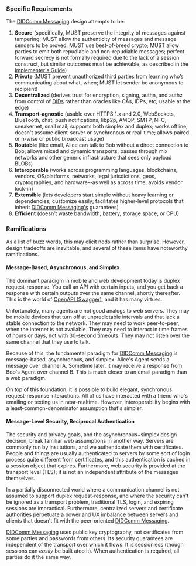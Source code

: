 ### Specific Requirements

The [DIDComm Messaging](.) design attempts to be:

1. **Secure** (specifically, MUST preserve the integrity of messages against tampering; MUST allow the authenticity of messages and message senders to be proved; MUST use best-of-breed crypto; MUST allow parties to emit both repudiable and non-repudiable messages; perfect forward secrecy is not formally required due to the lack of a session construct, but similar outcomes must be achievable, as described in the [Implementer's Guide](guide.md#pfs))
2. **Private** (MUST prevent unauthorized third parties from learning who’s communicating about what, when; MUST let sender be anonymous to recipient) 
3. **Decentralized** (derives trust for encryption, signing, authn, and authz from control of [DIDs]((https://www.w3.org/TR/did-core/)) rather than oracles like CAs, IDPs, etc; usable at the edge)
4. **Transport-agnostic** (usable over HTTPS 1.x and 2.0, WebSockets, BlueTooth, chat, push notifications, libp2p, AMQP, SMTP, NFC, sneakernet, snail mail; supports both simplex and duplex; works offline; doesn't assume client-server or synchronous or real-time; allows paired or n-wise or public broadcast usage)
5. **Routable** (like email, Alice can talk to Bob without a direct connection to Bob; allows mixed and dynamic transports; passes through mix networks and other generic infrastructure that sees only payload BLOBs)
6. **Interoperable** (works across programming languages, blockchains, vendors, OS/platforms, networks, legal jurisdictions, geos, cryptographies, and hardware--as well as across time; avoids vendor lock-in)
7. **Extensible** (lets developers start simple without heavy learning or dependencies; customize easily; facilitates higher-level protocols that inherit [DIDComm Messaging's](.) guarantees)
8. **Efficient** (doesn’t waste bandwidth, battery, storage space, or CPU)

### Ramifications

As a list of buzz words, this may elicit nods rather than surprise. However, design tradeoffs are inevitable, and several of these items have noteworthy ramifications.

#### Message-Based, Asynchronous, and Simplex

The dominant paradigm in mobile and web development today is duplex request-response. You call an API with certain inputs, and you get back a response with certain outputs over the same channel, shortly thereafter. This is the world of [OpenAPI (Swagger)](https://swagger.io/docs/specification/about/), and it has many virtues.

Unfortunately, many agents are not good analogs to web servers. They may be mobile devices that turn off at unpredictable intervals and that lack a stable connection to the network. They may need to work peer-to-peer, when the internet is not available. They may need to interact in time frames of hours or days, not with 30-second timeouts. They may not listen over the same channel that they use to talk.

Because of this, the fundamental paradigm for [DIDComm Messaging](.) is message-based, asynchronous, and simplex. Alice's Agent sends a message over channel A. Sometime later, it may receive a response from Bob's Agent over channel B. This is much closer to an email paradigm than a web paradigm.

On top of this foundation, it is possible to build elegant, synchronous request-response interactions. All of us have interacted with a friend who's emailing or texting us in near-realtime. However, interoperability begins with a least-common-denominator assumption that's simpler.

#### Message-Level Security, Reciprocal Authentication

The security and privacy goals, and the asynchronous+simplex design decision, break familiar web assumptions in another way. Servers are commonly run by institutions, and we authenticate them with certificates. People and things are usually authenticated to servers by some sort of login process quite different from certificates, and this authentication is cached in a session object that expires. Furthermore, web security is provided at the transport level (TLS); it is not an independent attribute of the messages themselves.

In a partially disconnected world where a communication channel is not assumed to support duplex request-response, and where the security can't be ignored as a transport problem, traditional TLS, login, and expiring sessions are impractical. Furthermore, centralized servers and certificate authorities perpetuate a power and UX imbalance between servers and clients that doesn't fit with the peer-oriented [DIDComm Messaging](.).

[DIDComm Messaging](.) uses public key cryptography, not certificates from some parties and passwords from others. Its security guarantees are independent of the transport over which it flows. It is sessionless (though sessions can *easily* be built atop it). When authentication is required, all parties do it the same way.
